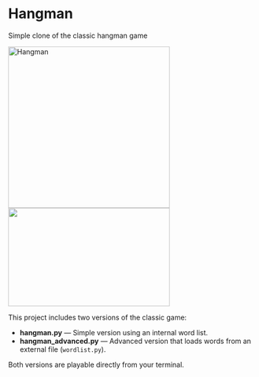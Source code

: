 # Hangman
Simple clone of the classic hangman game

<img width="328" alt="Hangman" src="https://github.com/user-attachments/assets/bf5f50d2-c565-489b-baec-69aed81d8f97" />
<img src="https://github.com/user-attachments/assets/39490e2b-e514-40a2-831f-eafbf05b83eb" width ="328" height="200"/>


This project includes two versions of the classic game:
- **hangman.py** — Simple version using an internal word list.
- **hangman_advanced.py** — Advanced version that loads words from an external file (`wordlist.py`).

Both versions are playable directly from your terminal.
